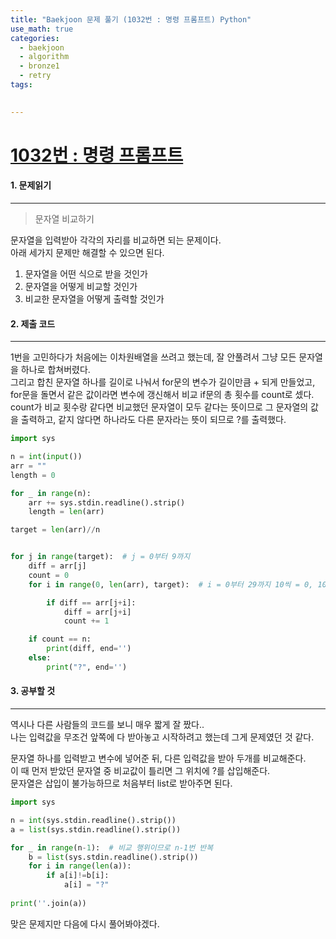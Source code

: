 ```yaml
---
title: "Baekjoon 문제 풀기 (1032번 : 명령 프롬프트) Python"
use_math: true
categories:
  - baekjoon
  - algorithm
  - bronze1
  - retry
tags:

  
---
```



# [1032번 : 명령 프롬프트](https://www.acmicpc.net/problem/1032)



#### 1. 문제읽기
---

> 문자열 비교하기   

문자열을 입력받아 각각의 자리를 비교하면 되는 문제이다.  
아래 세가지 문제만 해결할 수 있으면 된다.  

1. 문자열을 어떤 식으로 받을 것인가  
2. 문자열을 어떻게 비교할 것인가  
3. 비교한 문자열을 어떻게 출력할 것인가  

#### 2. 제출 코드 
---

1번을 고민하다가 처음에는 이차원배열을 쓰려고 했는데, 잘 안풀려서 그냥 모든 문자열을 하나로 합쳐버렸다.  
그리고 합친 문자열 하나를 길이로 나눠서 for문의 변수가 길이만큼 + 되게 만들었고, for문을 돌면서 같은 값이라면 변수에 갱신해서 비교 if문의 총 횟수를 count로 셌다.  
count가 비교 횟수랑 같다면 비교했던 문자열이 모두 같다는 뜻이므로 그 문자열의 값을 출력하고, 같지 않다면 하나라도 다른 문자라는 뜻이 되므로 ?를 출력했다.  


```python
import sys

n = int(input())
arr = ""
length = 0

for _ in range(n):
    arr += sys.stdin.readline().strip()
    length = len(arr)

target = len(arr)//n


for j in range(target):  # j = 0부터 9까지
    diff = arr[j]
    count = 0
    for i in range(0, len(arr), target):  # i = 0부터 29까지 10씩 = 0, 10, 20

        if diff == arr[j+i]:
            diff = arr[j+i]
            count += 1

    if count == n:
        print(diff, end='')
    else:
        print("?", end='')
```




#### 3. 공부할 것
---

역시나 다른 사람들의 코드를 보니 매우 짧게 잘 짰다..  
나는 입력값을 무조건 앞쪽에 다 받아놓고 시작하려고 했는데 그게 문제였던 것 같다.  



문자열 하나를 입력받고 변수에 넣어준 뒤, 다른 입력값을 받아 두개를 비교해준다.  
이 때 먼저 받았던 문자열 중 비교값이 틀리면 그 위치에 ?를 삽입해준다.  
문자열은 삽입이 불가능하므로 처음부터 list로 받아주면 된다.  

```python
import sys

n = int(sys.stdin.readline().strip())
a = list(sys.stdin.readline().strip())

for _ in range(n-1):  # 비교 행위이므로 n-1번 반복
    b = list(sys.stdin.readline().strip())
    for i in range(len(a)):
        if a[i]!=b[i]:
            a[i] = "?"
            
print(''.join(a))
```

맞은 문제지만 다음에 다시 풀어봐야겠다.  
